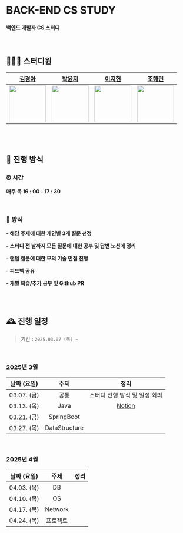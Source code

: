 # BACK-END CS STUDY

#### 백엔드 개발자 CS 스터디

<br/>

## 🧑‍🤝‍🧑 스터디원

| [김경아](https://github.com/hagnoykmik) | [박윤지](https://github.com/yooooonzzzzzang) | [이지현](https://github.com/izzy80) | [조해린](https://github.com/zosunny) |
| :----------------------------------: | :------------------------------------: | :----------------------------------------: | :-------------------------------------: |
|     <img src="https://avatars.githubusercontent.com/u/109258144?v=4" width="100" height="100">      |      <img src="https://avatars.githubusercontent.com/u/94591534?v=4" width="100" height="100">       |        <img src="https://avatars.githubusercontent.com/u/115052929?v=4" width="100" height="100">         |       <img src="https://avatars.githubusercontent.com/u/104357560?v=4" width="100" height="100">       |

<br/><br/>

## 🤙 진행 방식

### ⏰ 시간

**매주 목 16 : 00 - 17 : 30**<br>

<br/>

### 📝 방식

**- 해당 주제에 대한 개인별 3개 질문 선정**

**- 스터디 전 날까지 모든 질문에 대한 공부 및 답변 노션에 정리**

**- 랜덤 질문에 대한 모의 기술 면접 진행**

**- 피드백 공유**

**- 개별 복습/추가 공부 및 Github PR**

<br/><br/>

## 🕰️ 진행 일정
> 기간 : ```2025.03.07 (목) ~ ```<br>

<br>

### 2025년 3월

| 날짜 (요일) | 주제 | 정리 |
| :---: | :---: | :---: |
| 03.07. (금) | 공통 | 스터디 진행 방식 및 일정 회의 |
| 03.13. (목) | Java | [Notion](https://silicon-echinodon-49c.notion.site/Backend-CS-Study-1aea564bc23980c68e1ecfc04a42171e?pvs=4) |
| 03.21. (금) | SpringBoot |  |
| 03.27. (목) | DataStructure |  |

<br/>

### 2025년 4월

| 날짜 (요일) | 주제 | 정리 |
| :---: | :---: | :---: |
| 04.03. (목) | DB |  |
| 04.10. (목) | OS |  |
| 04.17. (목) | Network |  |
| 04.24. (목) | 프로젝트 |  |
